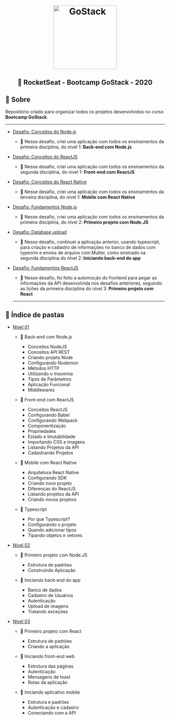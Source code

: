 <h1 align="center">
    <img alt="GoStack" src="https://rocketseat-cdn.s3-sa-east-1.amazonaws.com/bootcamp-header.png" width="200px" />
</h1>

<h2 align="center">
  🚀 RocketSeat - Bootcamp GoStack - 2020
</h2>


## 📝 Sobre

Repositório criado para organizar todos os projetos desenvolvidos no curso **Bootcamp GoStack**. 

---

- [Desafio: Conceitos do Node.js](https://github.com/anac-ac/gostack-bootcamp-11/tree/master/gostack-node-challenge)
  - 🥇 Nesse desafio, criei uma aplicação com todos os ensinamentos da primeira disciplina, do nível 1: **Back-end com Node.js**

- [Desafio: Conceitos do ReactJS](https://github.com/anac-ac/gostack-bootcamp-11/tree/master/reactjs-concepts-challenge)
  - 🥇 Nesse desafio, criei uma aplicação com todos os ensinamentos da segunda disciplina, do nível 1: **Front-end com ReactJS**

- [Desafio: Conceitos do React Native](https://github.com/anac-ac/gostack-bootcamp-11/tree/master/react-native-concepts-challenge)
  - 🥇 Nesse desafio, criei uma aplicação com todos os ensinamentos da terceira disciplina, do nível 1: **Mobile com React Native**

- [Desafio: Fundamentos Node.js](https://github.com/anac-ac/gostack-bootcamp-11/tree/master/challenge-node-js-fundamentals)
  - 🥇 Nesse desafio, criei uma aplicação com todos os ensinamentos da primeira disciplina, do nível 2: **Primeiro projeto com Node.JS**

- [Desafio: Database upload](https://github.com/anac-ac/gostack-bootcamp-11/tree/master/database-upload-challenge)
  - 🥇 Nesse desafio, continuei a aplicação anterior, usando typescript, para criação e cadastro de informações no banco de dados com typeorm e envios de arquivo com Multer, como ensinado na segunda disciplina do nível 2: **Iniciando back-end do app**

- [Desafio: Fundamentos ReactJS](https://github.com/anac-ac/gostack-bootcamp-11/tree/master/reactjs-fundamentals-challenge)
  - 🥇 Nesse desafio, foi feito a automoção do frontend para pegar as informações da API desenvolvida nos desafios anteriores, seguindo as lições da primeira disciplina do nível 3: **Primeiro projeto com React**

  ---

## 📂 Índice de pastas

- [Nível 01](https://github.com/anac-ac/gostack-bootcamp-11/tree/master/conceitos-dev)

  - 📑 Back-end com Node.js
    - Conceitos NodeJS
    - Conceitos API REST
    - Criando projeto Node
    - Configurando Nodemon
    - Métodos HTTP
    - Utilizando o Insomnia
    - Tipos de Parâmetros
    - Aplicação Funcional
    - Middlewares

  - 📑 Front-end com ReactJS
    - Conceitos ReactJS
    - Configurando Babel
    - Configurando Webpack
    - Componentização
    - Propriedades
    - Estado e Imutabilidade
    - Importando CSS e imagens
    - Listando Projetos da API
    - Cadastrando Projetos

  - 📑 Mobile com React Native
    - Arquitetura React Native
    - Configurando SDK
    - Criando novo projeto
    - Diferenças do ReactJS
    - Listando projetos da API
    - Criando novos projetos

  - 📑 Typescript
    - Por que Typescript?
    - Configurando o projeto
    - Quando adicionar tipos
    - Tipando objetos e vetores

- [Nível 02](https://github.com/anac-ac/gostack-bootcamp-11/tree/master/primeiro-projeto-node)

  - 📑 Primeiro projeto com Node.JS
    - Estrutura de padrões
    - Construindo Aplicação
  
  - 📑 Iniciando back-end do app
    - Banco de dados
    - Cadastro de Usuários
    - Autenticação
    - Upload de imagens
    - Tratando exceções

- [Nível 03](https://github.com/anac-ac/gostack-bootcamp-11/tree/master/primeiro-projeto-react)

  - 📑 Primeiro projeto com React
    - Estrutura de padrões
    - Criando a aplicação
  
  - 📑 Iniciando front-end web
    - Estrutura das páginas
    - Autenticação
    - Mensagens de toast
    - Rotas da aplicação

  - 📑 Iniciando aplicativo mobile
    - Estrutura e padrões
    - Autenticação e cadastro
    - Conectando com a API



